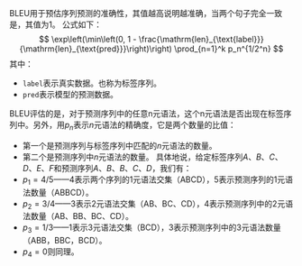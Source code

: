 BLEU用于预估序列预测的准确性，其值越高说明越准确，当两个句子完全一致是，其值为1。
公式如下：
$$
\exp\left(\min\left(0, 1 - \frac{\mathrm{len}_{\text{label}}}{\mathrm{len}_{\text{pred}}}\right)\right) \prod_{n=1}^k p_n^{1/2^n}
$$
其中：
- `label`表示真实数据。也称为标签序列。
- `pred`表示模型的预测数据。

BLEU评估的是，对于预测序列中的任意n元语法，这个n元语法是否出现在标签序列中。另外，用$p_n$表示$n$元语法的精确度，它是两个数量的比值：
- 第一个是预测序列与标签序列中匹配的$n$元语法的数量。
- 第二个是预测序列中$n$元语法的数量。
具体地说，给定标签序列$A$、$B$、$C$、$D$、$E$、$F$和预测序列$A$、$B$、$B$、$C$、$D$，我们有：
- $p_1 = 4/5$——4表示两个序列的1元语法交集（ABCD），5表示预测序列的1元语法数量（ABBCD）。
- $p_2 = 3/4$——3表示2元语法交集（AB、BC、CD），4表示预测序列中的2元语法数量（AB、BB、BC、CD）。
- $p_3 = 1/3$——1表示3元语法交集（BCD），3表示预测序列中的3元语法数量（ABB，BBC，BCD）。
- $p_4 = 0$则同理。